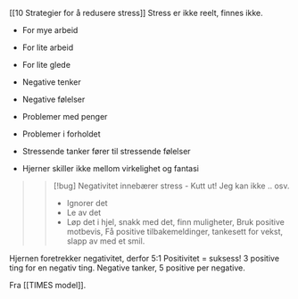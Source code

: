 [[10 Strategier for å redusere stress]]
Stress er ikke reelt, finnes ikke.
- For mye arbeid
- For lite arbeid
- For lite glede

- Negative tenker
- Negative følelser

- Problemer med penger
- Problemer i forholdet

- Stressende tanker fører til stressende følelser
- Hjerner skiller ikke mellom virkelighet og fantasi

>> [!bug] Negativitet innebærer stress - Kutt ut!
>> Jeg kan ikke .. osv.
>> - Ignorer det
>> - Le av det
>> - Løp det i hjel, snakk med det, finn muligheter, Bruk positive motbevis, Få positive tilbakemeldinger, tankesett for vekst, slapp av med et smil. 

Hjernen foretrekker negativitet, derfor 5:1 Positivitet = suksess! 3 positive ting for en negativ ting.  Negative tanker, 5 positive per negative. 

Fra [[TIMES model]].

